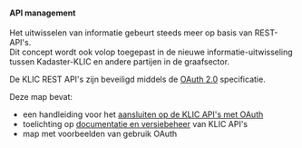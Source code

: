 ﻿#### API management

Het uitwisselen van informatie gebeurt steeds meer op basis van REST-API's.  \
Dit concept wordt ook volop toegepast in de nieuwe informatie-uitwisseling tussen Kadaster-KLIC en andere partijen in de graafsector.

De KLIC REST API's zijn beveiligd middels de [OAuth 2.0](https://oauth.net/2/) specificatie.

Deze map bevat:

* een handleiding voor het [aansluiten op de KLIC API's met OAuth](Authenticatie_via_oauth.md)
* toelichting op [documentatie en versiebeheer](API-documentatie%20en%20versiebeheer.md) van KLIC API's
* map met voorbeelden van gebruik OAuth